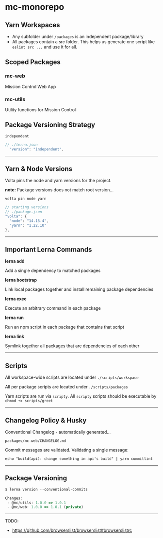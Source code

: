 # mc-monorepo

## Yarn Workspaces

- Any subfolder under `/packages` is an independent package/library
- All packages contain a src folder. This helps us generate one script like `eslint src ...` and use it for all.

## Scoped Packages

### mc-web

Mission Control Web App

### mc-utils

Utility functions for Mission Control

## Package Versioning Strategy

`independent`

```js
// ./lerna.json
  "version": "independent",
```

---

## Yarn & Node Versions

Volta pins the node and yarn versions for the project.

**note:** Package versions does not match root version...

`volta pin node yarn`

```js
// starting versions
// ./package.json
"volta": {
  "node": "14.15.4",
  "yarn": "1.22.10"
},
```

---

## Important Lerna Commands

**lerna add**

Add a single dependency to matched packages

**lerna bootstrap**

Link local packages together and install remaining package dependencies

**lerna exec**

Execute an arbitrary command in each package

**lerna run**

Run an npm script in each package that contains that script

**lerna link**

Symlink together all packages that are dependencies of each other

---

## Scripts

All workspace-wide scripts are located under `./scripts/workspace`

All per package scripts are located under `./scripts/packages`

Yarn scripts are run via `scripty`. All `scripty` scripts should be executable by `chmod +x scripts/greet`

---

## Changelog Policy & Husky

Conventional Changelog - automatically generated...

`packages/mc-web/CHANGELOG.md`

Commit messages are validated. Validating a single message:

`echo "build(api): change something in api's build" | yarn commitlint`

---

## Package Versioning

```js
$ lerna version --conventional-commits

Changes:
 - @mc/utils: 1.0.0 => 1.0.1
 - @mc/web: 1.0.0 => 1.0.1 (private)

```

---

TODO:

- https://github.com/browserslist/browserslist#browserslistrc
